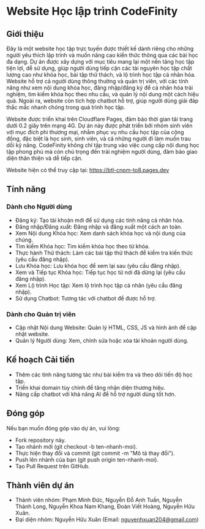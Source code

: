 # Website Học lập trình CodeFinity

## Giới thiệu

Đây là một website học tập trực tuyến được thiết kế dành riêng cho những người yêu thích lập trình và muốn nâng cao kiến thức thông qua các bài học đa dạng. Dự án được xây dựng với mục tiêu mang lại một nền tảng học tập tiện lợi, dễ sử dụng, giúp người dùng tiếp cận các tài nguyên học tập chất lượng cao như khóa học, bài tập thử thách, và lộ trình học tập cá nhân hóa. Website hỗ trợ cả người dùng thông thường và quản trị viên, với các tính năng như xem nội dung khóa học, đăng nhập/đăng ký để cá nhân hóa trải nghiệm, tìm kiếm khóa học theo nhu cầu, và quản lý nội dung một cách hiệu quả. Ngoài ra, website còn tích hợp chatbot hỗ trợ, giúp người dùng giải đáp thắc mắc nhanh chóng trong quá trình học tập.

Website được triển khai trên Cloudflare Pages, đảm bảo thời gian tải trang dưới 0.2 giây trên mạng 4G. Dự án này được phát triển bởi nhóm sinh viên với mục đích phi thương mại, nhằm phục vụ nhu cầu học tập của cộng đồng, đặc biệt là học sinh, sinh viên, và cả những người đi làm muốn trau dồi kỹ năng. CodeFinity không chỉ tập trung vào việc cung cấp nội dung học tập phong phú mà còn chú trọng đến trải nghiệm người dùng, đảm bảo giao diện thân thiện và dễ tiếp cận.

Website hiện có thể truy cập tại: https://btl-cnpm-to8.pages.dev

## Tính năng

### Dành cho Người dùng
- Đăng ký: Tạo tài khoản mới để sử dụng các tính năng cá nhân hóa.
- Đăng nhập/Đăng xuất: Đăng nhập và đăng xuất một cách an toàn.
- Xem Nội dung Khóa học: Xem danh sách khóa học và nội dung của chúng.
- Tìm kiếm Khóa học: Tìm kiếm khóa học theo từ khóa.
- Thực hành Thử thách: Làm các bài tập thử thách để kiểm tra kiến thức (yêu cầu đăng nhập).
- Lưu Khóa học: Lưu khóa học để xem lại sau (yêu cầu đăng nhập).
- Xem và Tiếp tục Khóa học: Tiếp tục học từ nơi đã dừng lại (yêu cầu đăng nhập).
- Xem Lộ trình Học tập: Xem lộ trình học tập cá nhân (yêu cầu đăng nhập).
- Sử dụng Chatbot: Tương tác với chatbot để được hỗ trợ.

 ### Dành cho Quản trị viên
- Cập nhật Nội dung Website: Quản lý HTML, CSS, JS và hình ảnh để cập nhật website.
- Quản lý Người dùng: Xem, chỉnh sửa hoặc xóa tài khoản người dùng.

## Kế hoạch Cải tiến
- Thêm các tính năng tương tác như bài kiểm tra và theo dõi tiến độ học tập.
- Triển khai domain tùy chỉnh để tăng nhận diện thương hiệu.
- Nâng cấp chatbot với khả năng AI để hỗ trợ người dùng tốt hơn.
  
## Đóng góp
Nếu bạn muốn đóng góp vào dự án, vui lòng:
- Fork repository này.
- Tạo nhánh mới (git checkout -b ten-nhanh-moi).
- Thực hiện thay đổi và commit (git commit -m "Mô tả thay đổi").
- Push lên nhánh của bạn (git push origin ten-nhanh-moi).
- Tạo Pull Request trên GitHub.

## Thành viên dự án
- Thành viên nhóm: Phạm Minh Đức, Nguyễn Đỗ Anh Tuấn, Nguyễn Thành Long, Nguyễn Khoa Nam Khang, Đoàn Viết Hoàng, Nguyễn Hữu Xuân.
- Đại diện nhóm: Nguyễn Hữu Xuân (Email: nguyenhxuan204@gmail.com)
